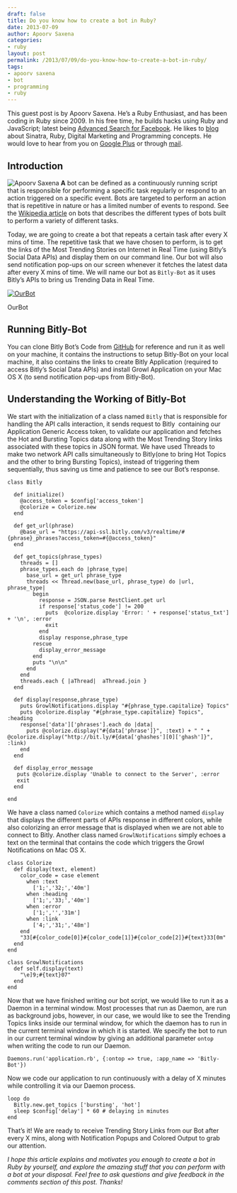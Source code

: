 ```yaml
---
draft: false
title: Do you know how to create a bot in Ruby?
date: 2013-07-09
author: Apoorv Saxena
categories:
- ruby
layout: post
permalink: /2013/07/09/do-you-know-how-to-create-a-bot-in-ruby/
tags:
- apoorv saxena
- bot
- programming
- ruby
---
```

This guest post is by Apoorv Saxena. He’s a Ruby Enthusiast, and has
been coding in Ruby since 2009. In his free time, he builds hacks using
Ruby and JavaScript; latest being [Advanced Search for
Facebook](https://advancedsearch.in/). He likes to
[blog](https://apoorv.quora.com/) about Sinatra, Ruby, Digital Marketing
and Programming concepts.<!--more--> He would love to hear from you on [Google
Plus](https://plus.google.com/102770387697474092552/about) or through
[mail](mailto:root@apoorv.pro).

## Introduction

![Apoorv Saxena](http://rubylearning.com/images/apoorvsaxena.jpg) **A**
bot can be defined as a continuously running script that is responsible
for performing a specific task regularly or respond to an action
triggered on a specific event. Bots are targeted to perform an action
that is repetitive in nature or has a limited number of events to
respond. See the [Wikipedia
article](http://en.wikipedia.org/wiki/Internet_bot) on bots that
describes the different types of bots built to perform a variety of
different tasks.

Today, we are going to create a bot that repeats a certain task after
every X mins of time. The repetitive task that we have chosen to
perform, is to get the links of the Most Trending Stories on Internet in
Real Time (using Bitly’s Social Data APIs) and display them on our
command line. Our bot will also send notification pop-ups on our screen
whenever it fetches the latest data after every X mins of time. We will
name our bot as `Bitly-Bot` as it uses Bitly’s APIs to bring us Trending
Data in Real Time.

[![OurBot](http://rubylearning.com/blog/media/OurBot.png "OurBot")](http://rubylearning.com/blog/media/OurBot.png)

OurBot

## Running Bitly-Bot

You can clone Bitly Bot’s Code from
[GitHub](https://github.com/ApoorvSaxena/Bitly-Bot) for reference and
run it as well on your machine, it contains the instructions to setup
Bitly-Bot on your local machine, it also contains the links to create
Bitly Application (required to access Bitly’s Social Data APIs) and
install Growl Application on your Mac OS X (to send notification pop-ups
from Bitly-Bot).

## Understanding the Working of Bitly-Bot

We start with the initialization of a class named `Bitly` that is
responsible for handling the API calls interaction, it sends request to
Bitly  containing our Application Generic Access token, to validate our
application and fetches the Hot and Bursting Topics data along with the
Most Trending Story links associated with these topics in JSON format.
We have used Threads to make two network API calls simultaneously to
Bitly(one to bring Hot Topics and the other to bring Bursting Topics),
instead of triggering them sequentially, thus saving us time and
patience to see our Bot’s response.

    class Bitly

      def initialize()
        @access_token = $config['access_token']
        @colorize = Colorize.new
      end

      def get_url(phrase)
        @base_url = "https://api-ssl.bitly.com/v3/realtime/#{phrase}_phrases?access_token=#{@access_token}"
      end

      def get_topics(phrase_types)
        threads = []
        phrase_types.each do |phrase_type|
          base_url = get_url phrase_type
          threads << Thread.new(base_url, phrase_type) do |url, phrase_type|
            begin
              response = JSON.parse RestClient.get url
              if response['status_code'] != 200
                puts  @colorize.display 'Error: ' + response['status_txt'] + '\n', :error
                exit
              end
              display response,phrase_type
            rescue
              display_error_message
            end
            puts "\n\n"
          end
        end
        threads.each { |aThread|  aThread.join }
      end

      def display(response,phrase_type)
        puts GrowlNotifications.display "#{phrase_type.capitalize} Topics"
        puts @colorize.display "#{phrase_type.capitalize} Topics", :heading
        response['data']['phrases'].each do |data|
          puts @colorize.display("#{data['phrase']}", :text) + " " + @colorize.display("http://bit.ly/#{data['ghashes'][0]['ghash']}", :link)
        end
      end

      def display_error_message
       puts @colorize.display 'Unable to connect to the Server', :error
       exit
      end

    end

We have a class named `Colorize` which contains a method named `display`
that displays the different parts of APIs response in different colors,
while also colorizing an error message that is displayed when we are not
able to connect to Bitly. Another class named `GrowlNotifications`
simply echoes a text on the terminal that contains the code which
triggers the Growl Notifications on Mac OS X.

    class Colorize
      def display(text, element)
        color_code = case element
          when :text
            ['1;','32;','40m']
          when :heading
            ['1;','33;','40m']
          when :error
            ['1;','','31m']
          when :link
            ['4;','31;','48m']
        end
        "33[#{color_code[0]}#{color_code[1]}#{color_code[2]}#{text}33[0m"
      end
    end  

    class GrowlNotifications
      def self.display(text)
        "\e]9;#{text}07"
      end
    end

Now that we have finished writing our bot script, we would like to run
it as a Daemon in a terminal window. Most processes that run as Daemon,
are run as background jobs, however, in our case, we would like to see
the Trending Topics links inside our terminal window, for which the
daemon has to run in the current terminal window in which it is started.
We specify the bot to run in our current terminal window by giving an
additional parameter `ontop` when writing the code to run our Daemon.

    Daemons.run('application.rb', {:ontop => true, :app_name => 'Bitly-Bot'})

Now we code our application to run continuously with a delay of X
minutes while controlling it via our Daemon process.

    loop do
      Bitly.new.get_topics ['bursting', 'hot']
      sleep $config['delay'] * 60 # delaying in minutes
    end

That’s it! We are ready to receive Trending Story Links from our Bot
after every X mins, along with Notification Popups and Colored Output to
grab our attention.

*I hope this article explains and motivates you enough to create a bot
in Ruby by yourself, and explore the amazing stuff that you can perform
with a bot at your disposal. Feel free to ask questions and give
feedback in the comments section of this post. Thanks!*
